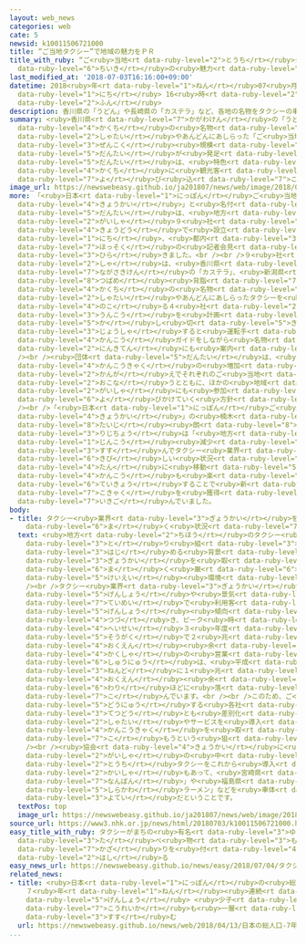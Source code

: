 ```yaml
---
layout: web_news
categories: web
cate: 5
newsid: k10011506721000
title: “ご当地タクシー”で地域の魅力をＰＲ
title_with_ruby: “ご<ruby>当地<rt data-ruby-level="2">とうち</rt></ruby>タクシー”で<ruby>地域<rt
  data-ruby-level="6">ちいき</rt></ruby>の<ruby>魅力<rt data-ruby-level="7">みりょく</rt></ruby>をＰＲ
last_modified_at: '2018-07-03T16:16:00+09:00'
datetime: 2018<ruby>年<rt data-ruby-level="1">ねん</rt></ruby>07<ruby>月<rt data-ruby-level="1">がつ</rt></ruby>03<ruby>日<rt
  data-ruby-level="1">にち</rt></ruby> 16<ruby>時<rt data-ruby-level="2">じ</rt></ruby>16<ruby>分<rt
  data-ruby-level="2">ふん</rt></ruby>
description: 香川県の「うどん」や長崎県の「カステラ」など、各地の名物をタクシーの車体やあんどんにあしらった「ご当地タクシー」の全国規模の団体が発足し、団体は、特色あるタクシーをＰＲして各地に観光客を呼び込みたいとしています。
summary: <ruby>香川県<rt data-ruby-level="7">かがわけん</rt></ruby>の「うどん」や<ruby>長崎県<rt data-ruby-level="7">ながさきけん</rt></ruby>の「カステラ」など、<ruby>各地<rt
  data-ruby-level="4">かくち</rt></ruby>の<ruby>名物<rt data-ruby-level="3">めいぶつ</rt></ruby>をタクシーの<ruby>車体<rt
  data-ruby-level="2">しゃたい</rt></ruby>やあんどんにあしらった「ご<ruby>当地<rt data-ruby-level="2">とうち</rt></ruby>タクシー」の<ruby>全国<rt
  data-ruby-level="3">ぜんこく</rt></ruby><ruby>規模<rt data-ruby-level="6">きぼ</rt></ruby>の<ruby>団体<rt
  data-ruby-level="5">だんたい</rt></ruby>が<ruby>発足<rt data-ruby-level="7">ほっそく</rt></ruby>し、<ruby>団体<rt
  data-ruby-level="5">だんたい</rt></ruby>は、<ruby>特色<rt data-ruby-level="4">とくしょく</rt></ruby>あるタクシーをＰＲして<ruby>各地<rt
  data-ruby-level="4">かくち</rt></ruby>に<ruby>観光客<rt data-ruby-level="4">かんこうきゃく</rt></ruby>を<ruby>呼<rt
  data-ruby-level="7">よ</rt></ruby>び<ruby>込<rt data-ruby-level="7">こ</rt></ruby>みたいとしています。
image_url: https://newswebeasy.github.io/ja201807/news/web/image/2018/07/03/K10011506721_1807031542_1807031543_01_02.jpg
more: 「<ruby>日本<rt data-ruby-level="1">にっぽん</rt></ruby>ご<ruby>当地<rt data-ruby-level="2">とうち</rt></ruby>タクシー<ruby>協会<rt
  data-ruby-level="4">きょうかい</rt></ruby>」と<ruby>名付<rt data-ruby-level="4">なづ</rt></ruby>けられたこの<ruby>団体<rt
  data-ruby-level="5">だんたい</rt></ruby>は、<ruby>地方<rt data-ruby-level="2">ちほう</rt></ruby>のタクシー<ruby>会社<rt
  data-ruby-level="2">がいしゃ</rt></ruby>９<ruby>社<rt data-ruby-level="2">しゃ</rt></ruby>が<ruby>共同<rt
  data-ruby-level="4">きょうどう</rt></ruby>で<ruby>設立<rt data-ruby-level="5">せつりつ</rt></ruby>し、３<ruby>日<rt
  data-ruby-level="1">にち</rt></ruby>、<ruby>都内<rt data-ruby-level="3">とない</rt></ruby>で<ruby>発足<rt
  data-ruby-level="7">ほっそく</rt></ruby>の<ruby>記者会見<rt data-ruby-level="3">きしゃかいけん</rt></ruby>を<ruby>開<rt
  data-ruby-level="3">ひら</rt></ruby>きました。<br /><br />９<ruby>社<rt data-ruby-level="2">しゃ</rt></ruby>のうち５<ruby>社<rt
  data-ruby-level="2">しゃ</rt></ruby>は、<ruby>香川県<rt data-ruby-level="7">かがわけん</rt></ruby>の「うどん」や<ruby>長崎県<rt
  data-ruby-level="7">ながさきけん</rt></ruby>の「カステラ」、<ruby>新潟県<rt data-ruby-level="7">にいがたけん</rt></ruby>の「<ruby>燕<rt
  data-ruby-level="8">つばめ</rt></ruby><ruby>背脂<rt data-ruby-level="7">せあぶら</rt></ruby>ラーメン」といった<ruby>各地<rt
  data-ruby-level="4">かくち</rt></ruby>の<ruby>名物<rt data-ruby-level="3">めいぶつ</rt></ruby>を<ruby>車体<rt
  data-ruby-level="2">しゃたい</rt></ruby>やあんどんにあしらったタクシーを<ruby>運行<rt data-ruby-level="3">うんこう</rt></ruby>していて、<ruby>残<rt
  data-ruby-level="4">のこ</rt></ruby>る４<ruby>社<rt data-ruby-level="2">しゃ</rt></ruby>も<ruby>運行<rt
  data-ruby-level="3">うんこう</rt></ruby>を<ruby>計画<rt data-ruby-level="2">けいかく</rt></ruby>しています。いずれも、<ruby>貸<rt
  data-ruby-level="5">か</rt></ruby>し<ruby>切<rt data-ruby-level="5">き</rt></ruby>りで<ruby>乗車<rt
  data-ruby-level="3">じょうしゃ</rt></ruby>すると<ruby>運転手<rt data-ruby-level="3">うんてんしゅ</rt></ruby>が<ruby>観光<rt
  data-ruby-level="4">かんこう</rt></ruby>ガイドをしながら<ruby>名物<rt data-ruby-level="3">めいぶつ</rt></ruby>の<ruby>人気店<rt
  data-ruby-level="2">にんきてん</rt></ruby>にも<ruby>案内<rt data-ruby-level="4">あんない</rt></ruby>してくれるということです。<br
  /><br /><ruby>団体<rt data-ruby-level="5">だんたい</rt></ruby>は、<ruby>特色<rt data-ruby-level="4">とくしょく</rt></ruby>あるタクシーを<ruby>観光客<rt
  data-ruby-level="4">かんこうきゃく</rt></ruby>の<ruby>増加<rt data-ruby-level="5">ぞうか</rt></ruby>につなげたい<ruby>考<rt
  data-ruby-level="2">かんが</rt></ruby>えでそれぞれのご<ruby>当地<rt data-ruby-level="2">とうち</rt></ruby>タクシーのＰＲを<ruby>行<rt
  data-ruby-level="2">おこな</rt></ruby>うとともに、ほかの<ruby>地域<rt data-ruby-level="6">ちいき</rt></ruby>のタクシー<ruby>会社<rt
  data-ruby-level="2">がいしゃ</rt></ruby>にも<ruby>参加<rt data-ruby-level="4">さんか</rt></ruby>を<ruby>呼<rt
  data-ruby-level="6">よ</rt></ruby>びかけていく<ruby>方針<rt data-ruby-level="6">ほうしん</rt></ruby>です。<br
  /><br />「<ruby>日本<rt data-ruby-level="1">にっぽん</rt></ruby>ご<ruby>当地<rt data-ruby-level="2">とうち</rt></ruby>タクシー<ruby>協会<rt
  data-ruby-level="4">きょうかい</rt></ruby>」の<ruby>楠木<rt data-ruby-level="8">くすのき</rt></ruby><ruby>泰二<rt
  data-ruby-level="8">たいじ</rt></ruby><ruby>朗<rt data-ruby-level="8">ほがら</rt></ruby><ruby>理事長<rt
  data-ruby-level="3">りじちょう</rt></ruby>は「<ruby>地方<rt data-ruby-level="2">ちほう</rt></ruby>は<ruby>人口<rt
  data-ruby-level="1">じんこう</rt></ruby><ruby>減少<rt data-ruby-level="5">げんしょう</rt></ruby>が<ruby>進<rt
  data-ruby-level="3">すす</rt></ruby>んでタクシー<ruby>業界<rt data-ruby-level="3">ぎょうかい</rt></ruby>は<ruby>厳<rt
  data-ruby-level="6">きび</rt></ruby>しい<ruby>状況<rt data-ruby-level="7">じょうきょう</rt></ruby>だが<ruby>単<rt
  data-ruby-level="4">たん</rt></ruby>に<ruby>移動<rt data-ruby-level="5">いどう</rt></ruby>するだけでなく、<ruby>観光<rt
  data-ruby-level="4">かんこう</rt></ruby>も<ruby>楽<rt data-ruby-level="2">たの</rt></ruby>しめるサービスを<ruby>提供<rt
  data-ruby-level="6">ていきょう</rt></ruby>することで<ruby>新<rt data-ruby-level="2">あら</rt></ruby>たな<ruby>顧客<rt
  data-ruby-level="7">こきゃく</rt></ruby>を<ruby>獲得<rt data-ruby-level="7">かくとく</rt></ruby>したい」と<ruby>意気込<rt
  data-ruby-level="7">いきご</rt></ruby>んでいました。
body:
- title: タクシー<ruby>業界<rt data-ruby-level="3">ぎょうかい</rt></ruby>を<ruby>取<rt data-ruby-level="6">と</rt></ruby>り<ruby>巻<rt
    data-ruby-level="6">ま</rt></ruby>く<ruby>状況<rt data-ruby-level="7">じょうきょう</rt></ruby>
  text: <ruby>地方<rt data-ruby-level="2">ちほう</rt></ruby>のタクシー<ruby>会社<rt data-ruby-level="2">がいしゃ</rt></ruby>がユニークな<ruby>取<rt
    data-ruby-level="3">と</rt></ruby>り<ruby>組<rt data-ruby-level="3">く</rt></ruby>みを<ruby>始<rt
    data-ruby-level="3">はじ</rt></ruby>める<ruby>背景<rt data-ruby-level="6">はいけい</rt></ruby>には、<ruby>業界<rt
    data-ruby-level="3">ぎょうかい</rt></ruby>を<ruby>取<rt data-ruby-level="6">と</rt></ruby>り<ruby>巻<rt
    data-ruby-level="6">ま</rt></ruby>く<ruby>厳<rt data-ruby-level="6">きび</rt></ruby>しい<ruby>経営<rt
    data-ruby-level="5">けいえい</rt></ruby><ruby>環境<rt data-ruby-level="7">かんきょう</rt></ruby>があります。<br
    /><br />タクシー<ruby>業界<rt data-ruby-level="3">ぎょうかい</rt></ruby>では、<ruby>人口<rt data-ruby-level="1">じんこう</rt></ruby>の<ruby>減少<rt
    data-ruby-level="5">げんしょう</rt></ruby>や<ruby>景気<rt data-ruby-level="4">けいき</rt></ruby>の<ruby>低迷<rt
    data-ruby-level="7">ていめい</rt></ruby>で<ruby>利用客<rt data-ruby-level="4">りようきゃく</rt></ruby>の<ruby>減少<rt
    data-ruby-level="5">げんしょう</rt></ruby><ruby>傾向<rt data-ruby-level="7">けいこう</rt></ruby>が<ruby>続<rt
    data-ruby-level="4">つづ</rt></ruby>き、ピーク<ruby>時<rt data-ruby-level="2">じ</rt></ruby>の<ruby>平成<rt
    data-ruby-level="4">へいせい</rt></ruby>３<ruby>年度<rt data-ruby-level="3">ねんど</rt></ruby>に<ruby>総額<rt
    data-ruby-level="5">そうがく</rt></ruby>で２<ruby>兆<rt data-ruby-level="4">ちょう</rt></ruby>7500<ruby>億円<rt
    data-ruby-level="4">おくえん</rt></ruby><ruby>余<rt data-ruby-level="5">あま</rt></ruby>りあった<ruby>各社<rt
    data-ruby-level="4">かくしゃ</rt></ruby>の<ruby>営業<rt data-ruby-level="5">えいぎょう</rt></ruby><ruby>収入<rt
    data-ruby-level="6">しゅうにゅう</rt></ruby>は、<ruby>平成<rt data-ruby-level="4">へいせい</rt></ruby>27<ruby>年度<rt
    data-ruby-level="3">ねんど</rt></ruby>に１<ruby>兆<rt data-ruby-level="4">ちょう</rt></ruby>6900<ruby>億円<rt
    data-ruby-level="4">おくえん</rt></ruby><ruby>余<rt data-ruby-level="5">あま</rt></ruby>りと、６<ruby>割<rt
    data-ruby-level="6">わり</rt></ruby>ほどに<ruby>落<rt data-ruby-level="7">お</rt></ruby>ち<ruby>込<rt
    data-ruby-level="7">こ</rt></ruby>んでいます。<br /><br />このため、ご<ruby>当地<rt data-ruby-level="2">とうち</rt></ruby>タクシーを<ruby>導入<rt
    data-ruby-level="5">どうにゅう</rt></ruby>する<ruby>各社<rt data-ruby-level="4">かくしゃ</rt></ruby>にはバスや<ruby>鉄道<rt
    data-ruby-level="3">てつどう</rt></ruby>とも<ruby>差別化<rt data-ruby-level="4">さべつか</rt></ruby>できる<ruby>車体<rt
    data-ruby-level="2">しゃたい</rt></ruby>やサービスを<ruby>導入<rt data-ruby-level="5">どうにゅう</rt></ruby>し、<ruby>観光客<rt
    data-ruby-level="4">かんこうきゃく</rt></ruby>を<ruby>取<rt data-ruby-level="7">と</rt></ruby>り<ruby>込<rt
    data-ruby-level="7">こ</rt></ruby>もうという<ruby>狙<rt data-ruby-level="7">ねら</rt></ruby>いがあります。<br
    /><br /><ruby>協会<rt data-ruby-level="4">きょうかい</rt></ruby>に<ruby>加盟<rt data-ruby-level="6">かめい</rt></ruby>したタクシー<ruby>会社<rt
    data-ruby-level="2">がいしゃ</rt></ruby>の<ruby>中<rt data-ruby-level="1">なか</rt></ruby>には、ご<ruby>当地<rt
    data-ruby-level="2">とうち</rt></ruby>タクシーをこれから<ruby>導入<rt data-ruby-level="5">どうにゅう</rt></ruby>するという<ruby>会社<rt
    data-ruby-level="2">かいしゃ</rt></ruby>もあって、<ruby>宮崎県<rt data-ruby-level="7">みやざきけん</rt></ruby>の「チキン<ruby>南蛮<rt
    data-ruby-level="7">なんばん</rt></ruby>」や<ruby>福島県<rt data-ruby-level="3">ふくしまけん</rt></ruby>の「<ruby>白河<rt
    data-ruby-level="5">しらかわ</rt></ruby>ラーメン」などを<ruby>車体<rt data-ruby-level="2">しゃたい</rt></ruby>にあしらう<ruby>予定<rt
    data-ruby-level="3">よてい</rt></ruby>だということです。
  textPos: top
  image_url: https://newswebeasy.github.io/ja201807/news/web/image/2018/07/03/K10011506721_1807031542_1807031544_01_03.jpg
source_url: https://www3.nhk.or.jp/news/html/20180703/k10011506721000.html
easy_title_with_ruby: タクシーがまちの<ruby>有名<rt data-ruby-level="3">ゆうめい</rt></ruby>な<ruby>食<rt
  data-ruby-level="3">た</rt></ruby>べ<ruby>物<rt data-ruby-level="3">もの</rt></ruby>の<ruby>飾<rt
  data-ruby-level="7">かざ</rt></ruby>りを<ruby>付<rt data-ruby-level="4">つ</rt></ruby>けて<ruby>走<rt
  data-ruby-level="2">はし</rt></ruby>る
easy_news_url: https://newswebeasy.github.io/news/easy/2018/07/04/タクシーがまちの有名な食べ物の飾りを付けて走る
related_news:
- title: <ruby>日本<rt data-ruby-level="1">にっぽん</rt></ruby>の<ruby>総人口<rt data-ruby-level="5">そうじんこう</rt></ruby>
    ７<ruby>年<rt data-ruby-level="1">ねん</rt></ruby><ruby>連続<rt data-ruby-level="4">れんぞく</rt></ruby><ruby>減少<rt
    data-ruby-level="5">げんしょう</rt></ruby> <ruby>少子<rt data-ruby-level="2">しょうし</rt></ruby><ruby>高齢化<rt
    data-ruby-level="7">こうれいか</rt></ruby>も<ruby>一層<rt data-ruby-level="6">いっそう</rt></ruby><ruby>進<rt
    data-ruby-level="3">すす</rt></ruby>む
  url: https://newswebeasy.github.io/news/web/2018/04/13/日本の総人口-7年連続減少-少子高齢化も一層進む
...
```

